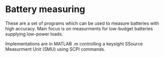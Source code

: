 # Battery measuring 
These are a set of programs which can be used to measure batteries with high accuracy.
Main focus is on measurments for low-budget batteries supplying low-power loads.

Implementations are in MATLAB .m controlling a keysight SSource Measurment Unit (SMU) using SCPI commands.

